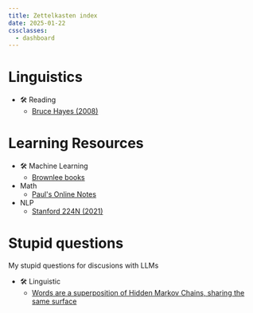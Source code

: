 ```yaml
---
title: Zettelkasten index
date: 2025-01-22
cssclasses:
  - dashboard
---
```

# Linguistics
- 🛠️ Reading
	- [Bruce Hayes (2008)](hayes-2008)
# Learning Resources
- 🛠️ Machine Learning
	- [Brownlee books](https://ebook.utem.edu.my/)
- Math
	- [Paul's Online Notes](https://tutorial.math.lamar.edu/)
- NLP
	- [Stanford 224N (2021)](https://www.youtube.com/watch?v=rmVRLeJRkl4&list=PLoROMvodv4rMFqRtEuo6SGjY4XbRIVRd4&index=1)

# Stupid questions
My stupid questions for discusions with LLMs
- 🛠️ Linguistic
	- [Words are a superposition of Hidden Markov Chains, sharing the same surface](words-markov)

